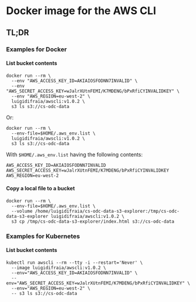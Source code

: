 # Docker image for the AWS CLI

## TL;DR

### Examples for Docker

#### List bucket contents

```
docker run --rm \
  --env "AWS_ACCESS_KEY_ID=AKIAIOSFODNN7INVALID" \
  --env "AWS_SECRET_ACCESS_KEY=wJalrXUtnFEMI/K7MDENG/bPxRfiCYINVALIDKEY" \
  --env "AWS_REGION=eu-west-2" \
  luigidifraia/awscli:v1.0.2 \
  s3 ls s3://cs-odc-data
```

Or:

```
docker run --rm \
  --env-file=$HOME/.aws_env.list \
  luigidifraia/awscli:v1.0.2 \
  s3 ls s3://cs-odc-data
```

With `$HOME/.aws_env.list` having the following contents:

```
AWS_ACCESS_KEY_ID=AKIAIOSFODNN7INVALID
AWS_SECRET_ACCESS_KEY=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
AWS_REGION=eu-west-2
```

#### Copy a local file to a bucket

```
docker run --rm \
  --env-file=$HOME/.aws_env.list \
  --volume /home/luigidifraia/cs-odc-data-s3-explorer:/tmp/cs-odc-data-s3-explorer luigidifraia/awscli:v1.0.2 \
  s3 cp /tmp/cs-odc-data-s3-explorer/index.html s3://cs-odc-data
```

### Examples for Kubernetes

#### List bucket contents

```
kubectl run awscli --rm --tty -i --restart='Never' \
  --image luigidifraia/awscli:v1.0.2 \
  --env="AWS_ACCESS_KEY_ID=AKIAIOSFODNN7INVALID" \
  --env="AWS_SECRET_ACCESS_KEY=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" \
  --env="AWS_REGION=eu-west-2" \
  -- s3 ls s3://cs-odc-data
```
